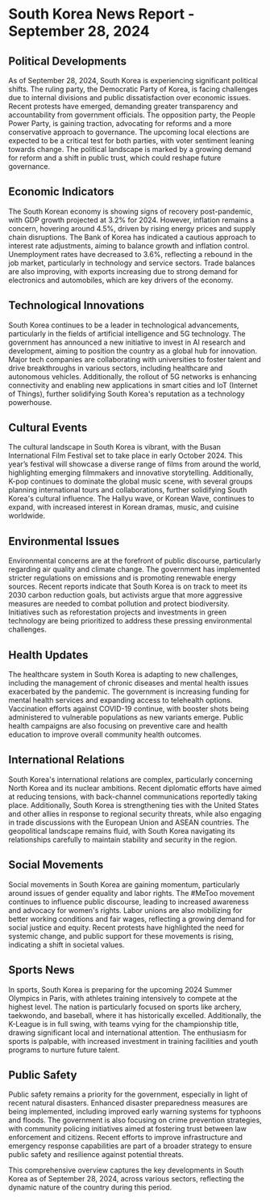 # South Korea News Report - September 28, 2024

## Political Developments
As of September 28, 2024, South Korea is experiencing significant political shifts. The ruling party, the Democratic Party of Korea, is facing challenges due to internal divisions and public dissatisfaction over economic issues. Recent protests have emerged, demanding greater transparency and accountability from government officials. The opposition party, the People Power Party, is gaining traction, advocating for reforms and a more conservative approach to governance. The upcoming local elections are expected to be a critical test for both parties, with voter sentiment leaning towards change. The political landscape is marked by a growing demand for reform and a shift in public trust, which could reshape future governance.

## Economic Indicators
The South Korean economy is showing signs of recovery post-pandemic, with GDP growth projected at 3.2% for 2024. However, inflation remains a concern, hovering around 4.5%, driven by rising energy prices and supply chain disruptions. The Bank of Korea has indicated a cautious approach to interest rate adjustments, aiming to balance growth and inflation control. Unemployment rates have decreased to 3.6%, reflecting a rebound in the job market, particularly in technology and service sectors. Trade balances are also improving, with exports increasing due to strong demand for electronics and automobiles, which are key drivers of the economy.

## Technological Innovations
South Korea continues to be a leader in technological advancements, particularly in the fields of artificial intelligence and 5G technology. The government has announced a new initiative to invest in AI research and development, aiming to position the country as a global hub for innovation. Major tech companies are collaborating with universities to foster talent and drive breakthroughs in various sectors, including healthcare and autonomous vehicles. Additionally, the rollout of 5G networks is enhancing connectivity and enabling new applications in smart cities and IoT (Internet of Things), further solidifying South Korea's reputation as a technology powerhouse.

## Cultural Events
The cultural landscape in South Korea is vibrant, with the Busan International Film Festival set to take place in early October 2024. This year’s festival will showcase a diverse range of films from around the world, highlighting emerging filmmakers and innovative storytelling. Additionally, K-pop continues to dominate the global music scene, with several groups planning international tours and collaborations, further solidifying South Korea's cultural influence. The Hallyu wave, or Korean Wave, continues to expand, with increased interest in Korean dramas, music, and cuisine worldwide.

## Environmental Issues
Environmental concerns are at the forefront of public discourse, particularly regarding air quality and climate change. The government has implemented stricter regulations on emissions and is promoting renewable energy sources. Recent reports indicate that South Korea is on track to meet its 2030 carbon reduction goals, but activists argue that more aggressive measures are needed to combat pollution and protect biodiversity. Initiatives such as reforestation projects and investments in green technology are being prioritized to address these pressing environmental challenges.

## Health Updates
The healthcare system in South Korea is adapting to new challenges, including the management of chronic diseases and mental health issues exacerbated by the pandemic. The government is increasing funding for mental health services and expanding access to telehealth options. Vaccination efforts against COVID-19 continue, with booster shots being administered to vulnerable populations as new variants emerge. Public health campaigns are also focusing on preventive care and health education to improve overall community health outcomes.

## International Relations
South Korea's international relations are complex, particularly concerning North Korea and its nuclear ambitions. Recent diplomatic efforts have aimed at reducing tensions, with back-channel communications reportedly taking place. Additionally, South Korea is strengthening ties with the United States and other allies in response to regional security threats, while also engaging in trade discussions with the European Union and ASEAN countries. The geopolitical landscape remains fluid, with South Korea navigating its relationships carefully to maintain stability and security in the region.

## Social Movements
Social movements in South Korea are gaining momentum, particularly around issues of gender equality and labor rights. The #MeToo movement continues to influence public discourse, leading to increased awareness and advocacy for women's rights. Labor unions are also mobilizing for better working conditions and fair wages, reflecting a growing demand for social justice and equity. Recent protests have highlighted the need for systemic change, and public support for these movements is rising, indicating a shift in societal values.

## Sports News
In sports, South Korea is preparing for the upcoming 2024 Summer Olympics in Paris, with athletes training intensively to compete at the highest level. The nation is particularly focused on sports like archery, taekwondo, and baseball, where it has historically excelled. Additionally, the K-League is in full swing, with teams vying for the championship title, drawing significant local and international attention. The enthusiasm for sports is palpable, with increased investment in training facilities and youth programs to nurture future talent.

## Public Safety
Public safety remains a priority for the government, especially in light of recent natural disasters. Enhanced disaster preparedness measures are being implemented, including improved early warning systems for typhoons and floods. The government is also focusing on crime prevention strategies, with community policing initiatives aimed at fostering trust between law enforcement and citizens. Recent efforts to improve infrastructure and emergency response capabilities are part of a broader strategy to ensure public safety and resilience against potential threats.

This comprehensive overview captures the key developments in South Korea as of September 28, 2024, across various sectors, reflecting the dynamic nature of the country during this period.